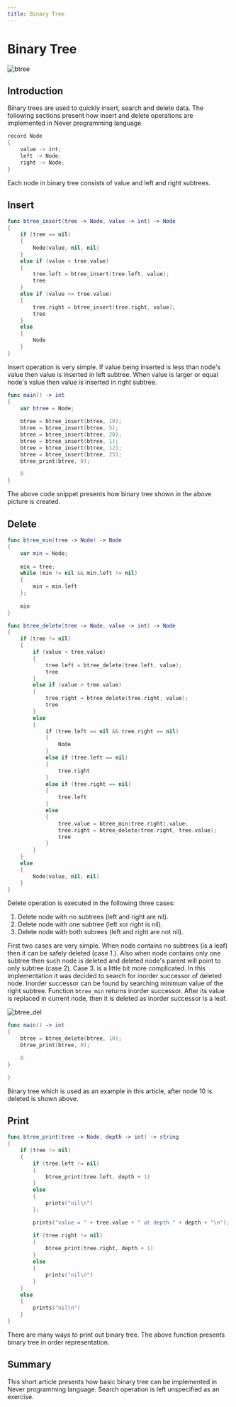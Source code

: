 ```yaml
---
title: Binary Tree
---
```


# Binary Tree

![btree][btree]


## Introduction

Binary trees are used to quickly insert, search and delete data. The following
sections present how insert and delete operations are implemented in Never
programming language.

```swift
record Node
{
    value -> int;
    left -> Node;
    right -> Node;
}
```

Each node in binary tree consists of value and left and right subtrees.

## Insert

```swift
func btree_insert(tree -> Node, value -> int) -> Node
{
    if (tree == nil)
    {
        Node(value, nil, nil)
    }
    else if (value < tree.value)
    {
        tree.left = btree_insert(tree.left, value);
        tree
    }
    else if (value >= tree.value)
    {
        tree.right = btree_insert(tree.right, value);
        tree
    }
    else
    {
        Node
    }
}
```

Insert operation is very simple. If value being inserted is less than
node's value then value is inserted in left subtree. When value is larger
or equal node's value then value is inserted in right subtree.

```swift
func main() -> int
{
    var btree = Node;
    
    btree = btree_insert(btree, 10);
    btree = btree_insert(btree, 5);
    btree = btree_insert(btree, 20);
    btree = btree_insert(btree, 1);
    btree = btree_insert(btree, 12);
    btree = btree_insert(btree, 25);
    btree_print(btree, 0);

    0
}
```

The above code snippet presents how binary tree shown in the above picture
is created.

## Delete

```swift
func btree_min(tree -> Node) -> Node
{
    var min = Node;
    
    min = tree;
    while (min != nil && min.left != nil)
    {
        min = min.left
    };
    
    min
}
```

```swift
func btree_delete(tree -> Node, value -> int) -> Node
{
    if (tree != nil)
    {
        if (value < tree.value)
        {
            tree.left = btree_delete(tree.left, value);
            tree
        }
        else if (value > tree.value)
        {
            tree.right = btree_delete(tree.right, value);
            tree
        }
        else
        {
            if (tree.left == nil && tree.right == nil)
            {
                Node
            }
            else if (tree.left == nil)
            {
                tree.right
            }
            else if (tree.right == nil)
            {
                tree.left
            }
            else
            {
                tree.value = btree_min(tree.right).value;
                tree.right = btree_delete(tree.right, tree.value);
                tree
            }
        }
    }
    else
    {
        Node(value, nil, nil)
    }
}
```

Delete operation is executed in the following three cases:

1. Delete node with no subtrees (left and right are nil).
2. Delete node with one subtree (left xor right is nil).
3. Delete node with both subrees (left and right are not nil).

First two cases are very simple. When node contains no subtrees (is a leaf)
then it can be safely deleted (case 1.). Also when node contains only one
subtree then such node is deleted and deleted node's parent will point
to only subtree (case 2). Case 3. is a little bit more complicated. In this
implementation it was decided to search for inorder successor of deleted node.
Inorder successor can be found by searching minimum value of the right subtree.
Function ```btree_min``` returns inorder successor. After its value is replaced
in current node, then it is deleted as inorder successor is a leaf.

![btree_del][btree_del]

```swift
func main() -> int
{
    btree = btree_delete(btree, 10);
    btree_print(btree, 0);

    0
}

}
```

Binary tree which is used as an example in this article, after node 10 is
deleted is shown above.

## Print

```swift
func btree_print(tree -> Node, depth -> int) -> string
{
    if (tree != nil)
    {
        if (tree.left != nil)
        {
            btree_print(tree.left, depth + 1)
        }
        else
        {
            prints("nil\n")
        };

        prints("value = " + tree.value + " at depth " + depth + "\n");

        if (tree.right != nil)
        {
            btree_print(tree.right, depth + 1)
        }
        else
        {
            prints("nil\n")
        }
    }
    else
    {
        prints("nil\n")
    }
}
```
There are many ways to print out binary tree. The above function presents
binary tree in order representation.

## Summary

This short article presents how basic binary tree can be implemented in Never
programming language. Search operation is left unspecified as an exercise.

[btree]: https://never-lang.github.io/never/btree.png  "Binary tree before delete"
[btree_del]: https://never-lang.github.io/never/btree_del.png  "Binary tree after delete"

